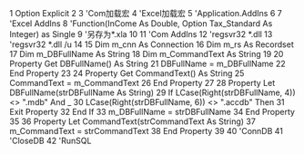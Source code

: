 1 Option Explicit
 2 
 3 'Com加载宏
 4 'Excel加载宏
 5 'Application.AddIns
 6 
 7 'Excel AddIns
 8 'Function(InCome As Double, Option Tax_Standard As Integer) as Single
 9 '另存为*.xla
10 
11 'Com AddIns
12 'regsvr32 *.dll
13 'regsvr32 *.dll /u
14 
15 Dim m_cnn As Connection
16 Dim m_rs As Recordset
17 Dim m_DBFullName As String
18 Dim m_CommandText As String
19 
20 Property Get DBFullName() As String
21     DBFullName = m_DBFullName
22 End Property
23 
24 Property Get CommandText() As String
25     CommandText = m_CommandText
26 End Property
27 
28 Property Let DBFullName(strDBFullName As String)
29     If LCase(Right(strDBFullName, 4)) <> ".mdb" And _
30         LCase(Right(strDBFullName, 6)) <> ".accdb" Then
31         Exit Property
32     End If
33     m_DBFullName = strDBFullName
34 End Property
35 
36 Property Let CommandText(strCommandText As String)
37     m_CommandText = strCommandText
38 End Property
39 
40 'ConnDB
41 'CloseDB
42 'RunSQL